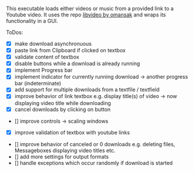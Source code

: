 This executable loads either videos or music from a provided link to a Youtube video. It uses the repo [libvideo by omansak](https://github.com/omansak/libvideo) and wraps its functionality in a GUI. 

ToDos:
- [x] make download asynchronuous
- [X] paste link from Clipboard if clicked on textbox
- [x] validate content of textbox
- [x] disable buttons while a download is already running
- [x] implement Progress bar
- [x] implement indicator for currently running download -> another progress bar (indeterminate)
- [x] add support for multiple downloads from a textfile / textfield
- [x] improve behavior of link textbox e.g. display title(s) of video -> now displaying video title while downloading
- [X] cancel downloads by clicking on button
- [] improve controls -> scaling windows
- [x] improve validation of textbox with youtube links
- [] improve behavior of canceled or 0 downloads e.g. deleting files, Messageboxes displaying video titles etc.
- [] add more settings for output formats
- [] handle exceptions which occur randomly if download is started